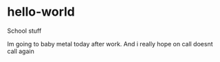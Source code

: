 # hello-world
School stuff 

Im going to baby metal today after work. And i really hope on call doesnt call again 
